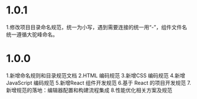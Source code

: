 # 1.0.1

1.修改项目目录命名规范，统一为小写，遇到需要连接的统一用“-”，组件文件名统一遵循大驼峰命名。

# 1.0.0

1.新增命名规则和目录规范文档
2.HTML 编码规范
3.新增CSS 编码规范
4.新增JavaScript 编码规范
5.新增React 组件开发规范
6.基于 React 的项目开发规范
7.新增规范的落地：编辑器配置和构建流程集成
8.性能优化相关方案及规范
